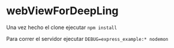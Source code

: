 # webViewForDeepLing
Una vez hecho el clone ejecutar `npm install`

Para correr el servidor ejecutar `DEBUG=express_example:* nodemon`
